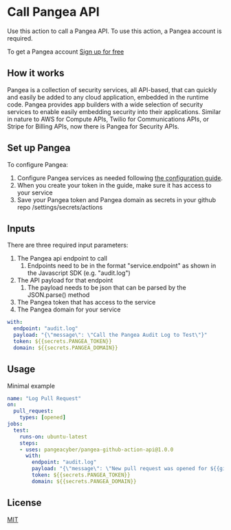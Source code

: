 # Call Pangea API

Use this action to call a Pangea API.
To use this action, a Pangea account is required.

To get a Pangea account [Sign up for free](https://pangea.cloud/signup)

## How it works

Pangea is a collection of security services, all API-based, that can quickly and easily be added to any cloud application, embedded in the runtime code. 
Pangea provides app builders with a wide selection of security services to enable easily embedding security into their applications. 
Similar in nature to AWS for Compute APIs, Twilio for Communications APIs, or Stripe for Billing APIs, now there is Pangea for Security APIs.

## Set up Pangea

To configure Pangea:

1. Configure Pangea services as needed following [the configuration guide](https://pangea.cloud/docs/getting-started/configure-services/).
2. When you create your token in the guide, make sure it has access to your service
3. Save your Pangea token and Pangea domain as secrets in your github repo /settings/secrets/actions

## Inputs

There are three required input parameters:
1. The Pangea api endpoint to call
   1. Endpoints need to be in the format "service.endpoint" as shown in the Javascript SDK (e.g. "audit.log")
2. The API payload for that endpoint
   1. The payload needs to be json that can be parsed by the JSON.parse() method
3. The Pangea token that has access to the service
4. The Pangea domain for your service

```yml
with:
  endpoint: "audit.log"
  payload: "{\"message\": \"Call the Pangea Audit Log to Test\"}"
  token: ${{secrets.PANGEA_TOKEN}}
  domain: ${{secrets.PANGEA_DOMAIN}}
```

## Usage

Minimal example

```yml
name: "Log Pull Request"
on:
  pull_request:
    types: [opened]
jobs:
  test:
    runs-on: ubuntu-latest
    steps:
    - uses: pangeacyber/pangea-github-action-api@1.0.0
      with:
        endpoint: "audit.log"
        payload: "{\"message\": \"New pull request was opened for ${{github.repository}}\"}"
        token: ${{secrets.PANGEA_TOKEN}}
        domain: ${{secrets.PANGEA_DOMAIN}}
```

## License

[MIT](LICENSE)